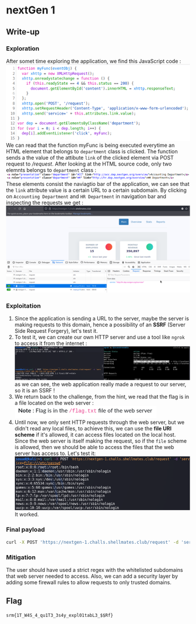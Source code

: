 # nextGen 1

## Write-up

### Exploration
After somet time exploring the application, we find this JavaScript code :
![javascript code](./images/cap2.png)
We can read that the function myFunc is being executed everytime an HTML element that belongs to `department` class is clicked. The function sends a the value of the attibute `link` of the clicked element via POST request to */request*.
After looking at the HTML source code, only two elemnts belongs to `department` class :
![HTML elemnts taht belongs to department class](./images/cap3.png)
These elements consist the naviagtio bar of the application, we can see that the `link` attribute value is a certain URL to a certain subdomain.
By clicking on `Accounting Department` and `HR Department` in navigation bar and inspecting the requests we get :
![sent requests via navigation bar](./images/cap1.png)

### Exploitation
1. Since the application is sending a URL to the server, maybe the server is making requests to this domain, hence a possibility of an **SSRF** (Server Side Request Forgery), let's test it.
2. To test it, we can create our own HTTP server and use a tool like `ngrok` to access it from the internet :
![SSRF test](./images/cap4.png)
as we can see, the web application really made a request to our server, so it is an SSRF !
3. We return back to the challenge, from the hint, we read that the flag is in a file located on the web server :
![hint](./images/cap5.png)
4. Until now, we only sent HTTP requests through the web server, but we didn't read any local files, to achieve this, we can use the **file URI scheme** if it's allowed, it can access files located on the local host. Since the web server is itself making the request, so if the `file` scheme is allowed, then we should be able to access the files that the web server has access to. Let's test it:
![file URL scheme test](./images/cap6.png)
It worked.

### Final payload
```bash
curl -X POST 'https://nextgen-1.challs.shellmates.club/request' -d 'service=file:///flag.txt'
``` 

### Mitigation
The user should have used a strict regex with the whitelisted subdomains that web server needed to access. Also, we can add a security layer by adding some firewall rules to allow requests to only trusted domains.

## Flag

`srm{1T_W4S_4_qu1T3_3s4y_expl01tabL3_$$Rf}`



